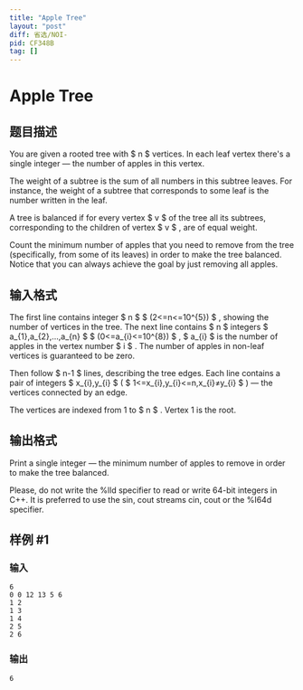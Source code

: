 ```yaml
---
title: "Apple Tree"
layout: "post"
diff: 省选/NOI-
pid: CF348B
tag: []
---
```


# Apple Tree

## 题目描述

You are given a rooted tree with $ n $ vertices. In each leaf vertex there's a single integer — the number of apples in this vertex.

The weight of a subtree is the sum of all numbers in this subtree leaves. For instance, the weight of a subtree that corresponds to some leaf is the number written in the leaf.

A tree is balanced if for every vertex $ v $ of the tree all its subtrees, corresponding to the children of vertex $ v $ , are of equal weight.

Count the minimum number of apples that you need to remove from the tree (specifically, from some of its leaves) in order to make the tree balanced. Notice that you can always achieve the goal by just removing all apples.

## 输入格式

The first line contains integer $ n $ $ (2<=n<=10^{5}) $ , showing the number of vertices in the tree. The next line contains $ n $ integers $ a_{1},a_{2},...,a_{n} $ $ (0<=a_{i}<=10^{8}) $ , $ a_{i} $ is the number of apples in the vertex number $ i $ . The number of apples in non-leaf vertices is guaranteed to be zero.

Then follow $ n-1 $ lines, describing the tree edges. Each line contains a pair of integers $ x_{i},y_{i} $ ( $ 1<=x_{i},y_{i}<=n,x_{i}≠y_{i} $ ) — the vertices connected by an edge.

The vertices are indexed from 1 to $ n $ . Vertex 1 is the root.

## 输出格式

Print a single integer — the minimum number of apples to remove in order to make the tree balanced.

Please, do not write the %lld specifier to read or write 64-bit integers in С++. It is preferred to use the sin, cout streams cin, cout or the %I64d specifier.

## 样例 #1

### 输入

```
6
0 0 12 13 5 6
1 2
1 3
1 4
2 5
2 6

```

### 输出

```
6
```

